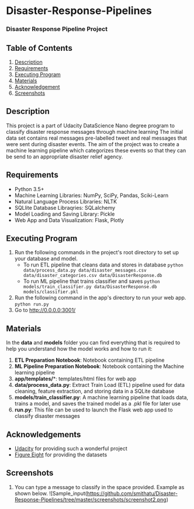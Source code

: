 # Disaster-Response-Pipelines
### Disaster Response Pipeline Project
## Table of Contents
1. [Description](#description)
2. [Requirements](#requirements)
3. [Executing Program](#executing)
4. [Materials](#materials)
4. [Acknowledgement](#acknowledgement)
6. [Screenshots](#screenshots)
<a name="descripton"></a>
## Description
This project is a part of Udacity DataScience Nano degree program to classify disaster response messages through machine learning
The initial data set contains real messages pre-labelled tweet and real messages that were sent during disaster events.
The aim of the project was to create a machine learning pipeline which categorizes these events so that they can be send to an appropriate disaster relief agency.
<a name="requirements"></a>
## Requirements
* Python 3.5+
* Machine Learning Libraries: NumPy, SciPy, Pandas, Sciki-Learn
* Natural Language Process Libraries: NLTK
* SQLlite Database Libraqries: SQLalchemy
* Model Loading and Saving Library: Pickle
* Web App and Data Visualization: Flask, Plotly
<a name="executing"></a>
## Executing Program
1. Run the following commands in the project's root directory to set up your database and model.
    - To run ETL pipeline that cleans data and stores in database
        `python data/process_data.py data/disaster_messages.csv data/disaster_categories.csv data/DisasterResponse.db`
    - To run ML pipeline that trains classifier and saves
        `python models/train_classifier.py data/DisasterResponse.db models/classifier.pkl`
2. Run the following command in the app's directory to run your web app.
    `python run.py`
3. Go to http://0.0.0.0:3001/
<a name="material"></a>
## Materials
In the **data** and **models** folder you can find everything that is required to help you understand how the model works and how to run it:
1. **ETL Preparation Notebook**: Notebook containing ETL pipeline
2. **ML Pipeline Preparation Notebook**: Notebook containing the Machine learning pipeline
3. **app/templates/***: templates/html files for web app
4. **data/process_data.py**: Extract Train Load (ETL) pipeline used for data cleaning, feature extraction, and storing data in a SQLite    database
5. **models/train_classifier.py**: A machine learning pipeline that loads data, trains a model, and saves the trained model as a .pkl      file for later use
6. **run.py**: This file can be used to launch the Flask web app used to classify disaster messages
<a name="acknowledgement"></a>
## Acknowledgements
* [Udacity](https://www.udacity.com/) for providing such a wonderful project
* [Figure Eight](https://www.figure-eight.com/) for providing the datasets
<a name="screenshots"></a>
## Screenshots
1. You can type a message to classify in the space provided. Example as shown below.
![Sample_input(https://github.com/smithatu/Disaster-Response-Pipelines/tree/master/screenshots/screenshot2.png)




